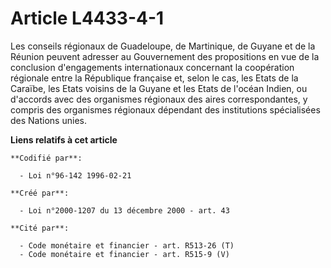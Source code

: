 # Article L4433-4-1

Les conseils régionaux de Guadeloupe, de Martinique, de Guyane et de la Réunion peuvent adresser au Gouvernement des
propositions en vue de la conclusion d'engagements internationaux concernant la coopération régionale entre la République
française et, selon le cas, les Etats de la Caraïbe, les Etats voisins de la Guyane et les Etats de l'océan Indien, ou
d'accords avec des organismes régionaux des aires correspondantes, y compris des organismes régionaux dépendant des
institutions spécialisées des Nations unies.

**Liens relatifs à cet article**

	**Codifié par**:

	  - Loi n°96-142 1996-02-21

	**Créé par**:

	  - Loi n°2000-1207 du 13 décembre 2000 - art. 43

	**Cité par**:

	  - Code monétaire et financier - art. R513-26 (T)
	  - Code monétaire et financier - art. R515-9 (V)
